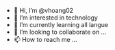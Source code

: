 - 👋 Hi, I’m @vhoang02
- 👀 I’m interested in technology
- 🌱 I’m currently learning all langue
- 💞️ I’m looking to collaborate on ...
- 📫 How to reach me ...

<!---
vhoang02/vhoang02 is a ✨ special ✨ repository because its `README.md` (this file) appears on your GitHub profile.
You can click the Preview link to take a look at your changes.
--->
